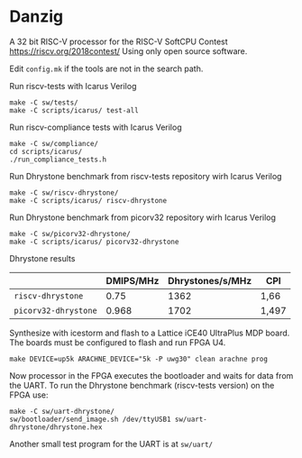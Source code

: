 # Danzig

A 32 bit RISC-V processor for the RISC-V SoftCPU Contest https://riscv.org/2018contest/ 
Using only open source software.

Edit `config.mk` if the tools are not in the search path.

Run riscv-tests with Icarus Verilog

    make -C sw/tests/
    make -C scripts/icarus/ test-all

Run riscv-compliance tests with Icarus Verilog

    make -C sw/compliance/
    cd scripts/icarus/ 
    ./run_compliance_tests.h

Run Dhrystone benchmark from riscv-tests repository wirh Icarus Verilog

    make -C sw/riscv-dhrystone/
    make -C scripts/icarus/ riscv-dhrystone

Run Dhrystone benchmark from picorv32 repository wirh Icarus Verilog

    make -C sw/picorv32-dhrystone/
    make -C scripts/icarus/ picorv32-dhrystone

Dhrystone results

|                      | DMIPS/MHz | Dhrystones/s/MHz | CPI   |
| -------------------- | --------- | ---------------- | ----- |
| `riscv-dhrystone`    | 0.75      | 1362             | 1,66  |
| `picorv32-dhrystone` | 0.968     | 1702             | 1,497 |

Synthesize with icestorm and flash to a Lattice iCE40 UltraPlus MDP board.
The boards must be configured to flash and run FPGA U4.

    make DEVICE=up5k ARACHNE_DEVICE="5k -P uwg30" clean arachne prog

Now processor in the FPGA executes the bootloader and waits for data from the UART.
To run the Dhrystone benchmark (riscv-tests version) on the FPGA use:

    make -C sw/uart-dhrystone/
    sw/bootloader/send_image.sh /dev/ttyUSB1 sw/uart-dhrystone/dhrystone.hex

Another small test program for the UART is at `sw/uart/`




